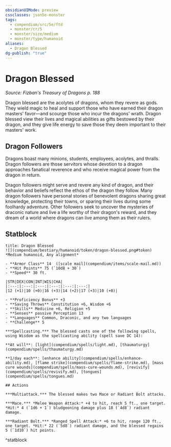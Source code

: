 ```yaml
---
obsidianUIMode: preview
cssclasses: json5e-monster
tags:
  - compendium/src/5e/ftd
  - monster/cr/5
  - monster/size/medium
  - monster/type/humanoid
aliases:
  - Dragon Blessed
dg-publish: "true"
---
```

# Dragon Blessed
*Source: Fizban's Treasury of Dragons p. 188*  

Dragon blessed are the acolytes of dragons, whom they revere as gods. They wield magic to heal and support those who have earned their dragon masters' favor—and scourge those who incur the dragons' wrath. Dragon blessed view their lives and magical abilities as gifts bestowed by their dragon, and they give life energy to save those they deem important to their masters' work.

## Dragon Followers

Dragons boast many minions, students, employees, acolytes, and thralls. Dragon followers are those servitors whose devotion to a dragon approaches fanatical reverence and who receive magical power from the dragon in return.

Dragon followers might serve and revere any kind of dragon, and their behavior and beliefs reflect the ethos of the dragon they follow. Many dragon followers have personal stories of benevolent dragons sharing great knowledge, protecting their towns, or sparing their lives during some foolhardy adventure. Other followers seek to uncover the mysteries of draconic nature and live a life worthy of their dragon's reward, and they dream of a world where dragons can live among them as their rulers.

## Statblock

```ad-statblock
title: Dragon Blessed
![](compendium/bestiary/humanoid/token/dragon-blessed.png#token)
*Medium humanoid, Any alignment*

- **Armor Class** 14  ([scale mail](compendium/items/scale-mail.md))
- **Hit Points** 75 (`10d8 + 30`)
- **Speed** 30 ft.

|STR|DEX|CON|INT|WIS|CHA|
|:---:|:---:|:---:|:---:|:---:|:---:|
|12 (+1)|10 (+0)|16 (+3)|14 (+2)|17 (+3)|10 (+0)|

- **Proficiency Bonus** +3
- **Saving Throws** Constitution +6, Wisdom +6
- **Skills** Medicine +6, Religion +5
- **Senses** passive Perception 13
- **Languages** Common, Draconic, and any two languages
- **Challenge** 5

***Spellcasting.*** The blessed casts one of the following spells, using Wisdom as the spellcasting ability (spell save DC 14):

**At will**: [light](compendium/spells/light.md), [thaumaturgy](compendium/spells/thaumaturgy.md)

**1/day each**: [enhance ability](compendium/spells/enhance-ability.md), [flame strike](compendium/spells/flame-strike.md), [mass cure wounds](compendium/spells/mass-cure-wounds.md), [revivify](compendium/spells/revivify.md), [tongues](compendium/spells/tongues.md)

## Actions

***Multiattack.*** The blessed makes two Mace or Radiant Bolt attacks.

***Mace.*** *Melee Weapon Attack:* +4 to hit, reach 5 ft., one target. *Hit:* 4 (`1d6 + 1`) bludgeoning damage plus 18 (`4d8`) radiant damage.

***Radiant Bolt.*** *Ranged Spell Attack:* +6 to hit, range 120 ft., one target. *Hit:* 22 (`5d8`) radiant damage, and the blessed regains 5 (`1d10`) hit points.
```
^statblock